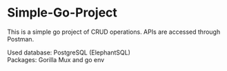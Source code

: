# Simple-Go-Project

This is a simple go project of CRUD operations. APIs are accessed through Postman.

Used database: PostgreSQL (ElephantSQL) \
Packages: Gorilla Mux and go env
